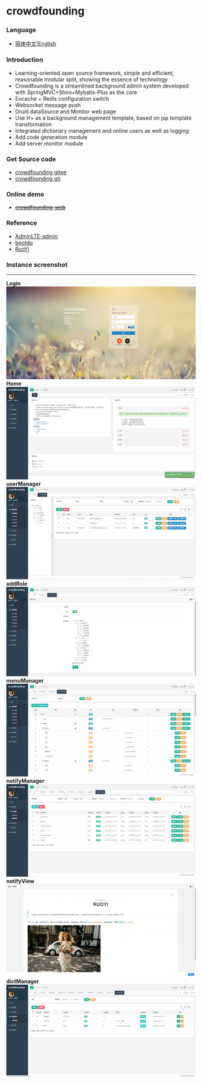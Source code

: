 # crowdfounding

### Language
- [简体中文](README.md)|[English](README_en.md)

### Introduction
- Learning-oriented open source framework, simple and efficient, reasonable modular split, showing the essence of technology
- Crowdfounding is a streamlined background admin system developed with SpringMVC+Shiro+Mybatis-Plus as the core
- Encache + Redis configuration switch
- Websocket message push
- Druid dataSource and Monitor web page
- Use H+ as a background management template, based on jsp template transformation
- Integrated dictionary management and online users as well as logging
- Add code generation module
- Add server monitor module


### Get Source code
- [crowdfounding gitee](https://gitee.com/wayn111/crowdfounding)
- [crowdfounding git](https://github.com/wayn111/crowdfounding)

### Online demo
- <a href="http://wayn.xin" target="_blank">~~crowdfounding-web~~</a>

### Reference 
- [AdminLTE-admin](https://gitee.com/zhougaojun/KangarooAdmin/tree/master)
- [bootdo](https://gitee.com/lcg0124/bootdo)
- [RuoYi](https://gitee.com/y_project/RuoYi)

### Instance screenshot

-------------
__Login__
![Login](./crowdfounding-web/crowdfounding-img/系统登陆.png "系统登陆.png")
__Home__
![Home](./crowdfounding-web/crowdfounding-img/首页.png "首页.png")
__userManager__
![userManager](./crowdfounding-web/crowdfounding-img/用户管理.png "用户管理.png")
__addRole__
![addRole](./crowdfounding-web/crowdfounding-img/添加角色.png "添加角色.png")
__menuManager__
![menuManager](./crowdfounding-web/crowdfounding-img/菜单管理.png "菜单管理.png")
__notifyManager__
![notifyManager](./crowdfounding-web/crowdfounding-img/通知管理.png "通知管理.png")
__notifyView__
![notifyView](./crowdfounding-web/crowdfounding-img/查看通知.png "查看通知.png")
__dictManager__
![dictManager](./crowdfounding-web/crowdfounding-img/字典管理.png "字典管理.png")